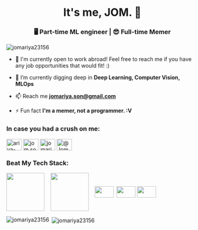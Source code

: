 <h1 align="center">It's me, JOM. 👋</h1>
<h3 align="center">🖥 Part-time ML engineer | 😎 Full-time Memer</h3>

<p align="left"> <img src="https://komarev.com/ghpvc/?username=jomariya23156&label=Profile%20views&color=0e75b6&style=flat" alt="jomariya23156" /> </p>

- 🚀 I'm currently open to work abroad! Feel free to reach me if you have any job opportunities that would fit! :)

- 🌱 I’m currently digging deep in **Deep Learning, Computer Vision, MLOps**

- 📫 Reach me **jomariya.son@gmail.com**

- ⚡ Fun fact **I'm a memer, not a programmer. :V**

<h3 align="left">In case you had a crush on me:</h3>
<p align="left">
<a href="https://linkedin.com/in/ariya-sontrapornpol" target="blank"><img align="center" src="https://raw.githubusercontent.com/rahuldkjain/github-profile-readme-generator/master/src/images/icons/Social/linked-in-alt.svg" alt="ariya-sontrapornpol" height="30" width="40" /></a>
<a href="https://fb.com/jom.soyerz" target="blank"><img align="center" src="https://raw.githubusercontent.com/rahuldkjain/github-profile-readme-generator/master/src/images/icons/Social/facebook.svg" alt="jom.soyerz" height="30" width="40" /></a>
<a href="https://instagram.com/jomariya.s" target="blank"><img align="center" src="https://raw.githubusercontent.com/rahuldkjain/github-profile-readme-generator/master/src/images/icons/Social/instagram.svg" alt="jomariya.s" height="30" width="40" /></a>
  <a href="https://www.youtube.com/@JomEngineer" target="blank"><img align="center" src="https://raw.githubusercontent.com/rahuldkjain/github-profile-readme-generator/master/src/images/icons/Social/youtube.svg" alt="@JomEngineer" height="30" width="40" /></a>
</p>

<h3 align="left">Beat My Tech Stack:</h3>
<p align="left"> 
<img align="center" src="https://cdn.jsdelivr.net/gh/devicons/devicon/icons/google/google-original-wordmark.svg" width="100" height="100"/>&nbsp;&nbsp;&nbsp;
<img align="center" src="https://stackoverflow.design/assets/img/logos/so/logo-stackoverflow.svg" width="100" height="100"/>&nbsp;&nbsp;&nbsp;
<img align="center" src="https://upload.wikimedia.org/wikipedia/commons/4/43/GeeksforGeeks.svg" width="50" height="30"/>&nbsp;
<img align="center" src="https://upload.wikimedia.org/wikipedia/commons/a/a0/W3Schools_logo.svg" width="50" height="30"/>
<img align="center" src="https://upload.wikimedia.org/wikipedia/commons/0/04/ChatGPT_logo.svg" width="50" height="30"/>
</p>

<p><img align="left" src="https://github-readme-stats.vercel.app/api/top-langs?username=jomariya23156&show_icons=true&locale=en&layout=compact" alt="jomariya23156" /></p>

<p>&nbsp;<img align="center" src="https://github-readme-stats.vercel.app/api?username=jomariya23156&show_icons=true&locale=en" alt="jomariya23156" /></p>
